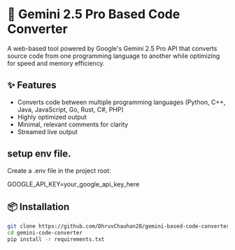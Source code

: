 # 🚀 Gemini 2.5 Pro Based Code Converter

A web-based tool powered by Google's Gemini 2.5 Pro API that converts source code from one programming language to another while optimizing for speed and memory efficiency.

## ✨ Features
- Converts code between multiple programming languages (Python, C++, Java, JavaScript, Go, Rust, C#, PHP)
- Highly optimized output
- Minimal, relevant comments for clarity
- Streamed live output

## setup env file.
Create a .env file in the project root:

GOOGLE_API_KEY=your_google_api_key_here

## 📦 Installation
```bash
git clone https://github.com/DhruvChauhan28/gemini-based-code-converter.git
cd gemini-code-converter
pip install -r requirements.txt



